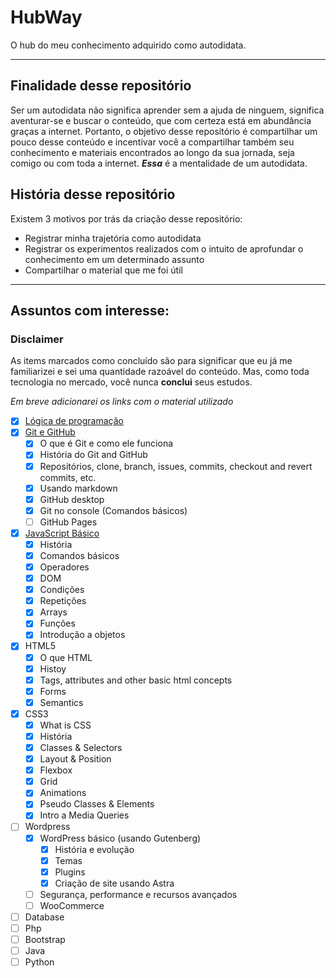 # HubWay
O hub do meu conhecimento adquirido como autodidata.

---

## Finalidade desse repositório

Ser um autodidata não significa aprender sem a ajuda de ninguem, significa aventurar-se e buscar o conteúdo, que com certeza está em abundância graças a internet. Portanto, o objetivo desse repositório é compartilhar um pouco desse conteúdo e incentivar você a compartilhar também seu conhecimento e materiais encontrados ao longo da sua jornada, seja comigo ou com toda a internet. *__Essa__* é a mentalidade de um autodidata.

## História desse repositório

Existem 3 motivos por trás da criação desse repositório:
* Registrar minha trajetória como autodidata
* Registrar os experimentos realizados com o intuito de aprofundar o conhecimento em um determinado assunto
* Compartilhar o material que me foi útil

---

## Assuntos com interesse:

### **Disclaimer**
As items marcados como concluído são para significar que eu já me familiarizei e sei uma quantidade razoável do conteúdo. Mas, como toda tecnologia no mercado, você nunca **conclui** seus estudos.

*Em breve adicionarei os links com o material utilizado*
- [x] [Lógica de programação](Lógica%20de%20Programação/Material-logica-de-programacao.md)
- [x] [Git e GitHub](Git%20e%20GitHub)
   - [x] O que é Git e como ele funciona
   - [x] História do Git and GitHub
   - [x] Repositórios, clone, branch, issues, commits, checkout and revert commits, etc.
   - [x] Usando markdown
   - [x] GitHub desktop
   - [x] Git no console (Comandos básicos)
   - [ ] GitHub Pages
- [x] [JavaScript Básico](JavaScript)   
   - [x] História
   - [x] Comandos básicos
   - [x] Operadores
   - [x] DOM
   - [x] Condições
   - [x] Repetições
   - [x] Arrays
   - [x] Funções
   - [x] Introdução a objetos
- [x] HTML5
   - [x] O que HTML
   - [x] Histoy
   - [x] Tags, attributes and other basic html concepts
   - [x] Forms
   - [x] Semantics
 - [x] CSS3
    - [x] What is CSS
    - [x] História
    - [x] Classes & Selectors
    - [x] Layout & Position
    - [x] Flexbox
    - [x] Grid
    - [x] Animations
    - [x] Pseudo Classes & Elements
    - [x] Intro a Media Queries
- [ ] Wordpress
   - [x] WordPress básico (usando Gutenberg)
      - [x] História e evolução
      - [x] Temas
      - [x] Plugins
      - [x] Criação de site usando Astra
   - [ ] Segurança, performance e recursos avançados
   - [ ] WooCommerce
- [ ] Database
- [ ] Php
- [ ] Bootstrap
- [ ] Java
- [ ] Python
